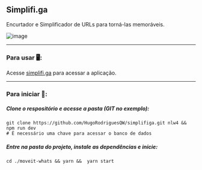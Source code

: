 ## Simplifi.ga

Encurtador e Simplificador de URLs para torná-las memoráveis.

![image](https://user-images.githubusercontent.com/71078903/136133658-3df408ea-e406-4107-9ea4-e875114d3720.png)

---

 ### Para usar 🖥️:
 Acesse [simplifi.ga](https://simplifi.ga/) para acessar a aplicação.

---
### Para iniciar 🚀:
 ##### Clone o respositório e acesse a pasta (GIT no exemplo):
 ```shell 
 git clone https://github.com/HugoRodriguesQW/simplifiga.git nlw4 && npm run dev
 # É necessário uma chave para acessar o banco de dados
 ```
 ##### Entre na pasta do projeto, instale as dependências e inicie:
 ```shell 
 cd ./moveit-whats && yarn &&  yarn start
 ```
